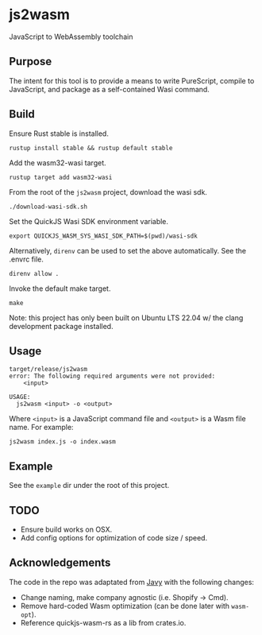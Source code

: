 # js2wasm

JavaScript to WebAssembly toolchain

## Purpose

The intent for this tool is to provide a means to write PureScript, compile to JavaScript, and package as a self-contained Wasi command.

## Build

Ensure Rust stable is installed.

```shell
rustup install stable && rustup default stable
```

Add the wasm32-wasi target.

```shell
rustup target add wasm32-wasi
```

From the root of the `js2wasm` project, download the wasi sdk.

```shell
./download-wasi-sdk.sh
```

Set the QuickJS Wasi SDK environment variable.

```shell
export QUICKJS_WASM_SYS_WASI_SDK_PATH=$(pwd)/wasi-sdk
```

Alternatively, `direnv` can be used to set the above automatically. See the .envrc file.

```shell
direnv allow .
```

Invoke the default make target.

```shell
make
```

Note: this project has only been built on Ubuntu LTS 22.04 w/ the clang development
package installed.

## Usage

```shell
target/release/js2wasm
error: The following required arguments were not provided:
    <input>

USAGE:
  js2wasm <input> -o <output>
```

Where `<input>` is a JavaScript command file and `<output>` is a Wasm file name. For example:

```shell
js2wasm index.js -o index.wasm
```

## Example

See the `example` dir under the root of this project.

## TODO

- Ensure build works on OSX.
- Add config options for optimization of code size / speed.

## Acknowledgements

The code in the repo was adaptated from [Javy](https://github.com/Shopify/javy) with the following
changes:

- Change naming, make company agnostic (i.e. Shopify -> Cmd).
- Remove hard-coded Wasm optimization (can be done later with `wasm-opt`).
- Reference quickjs-wasm-rs as a lib from crates.io.

